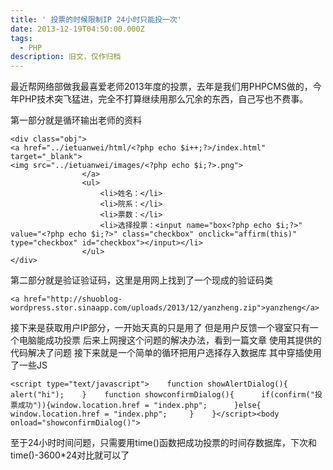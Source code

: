```yaml
---
title: ' 投票的时候限制IP 24小时只能投一次'
date: 2013-12-19T04:50:00.000Z
tags:
  - PHP
description: 旧文，仅作归档
---
```

最近帮网络部做我最喜爱老师2013年度的投票，去年是我们用PHPCMS做的，今年PHP技术突飞猛进，完全不打算继续用那么冗余的东西，自己写也不费事。

第一部分就是循环输出老师的资料

```
<div class="obj">
<a href="../ietuanwei/html/<?php echo $i++;?>/index.html" target="_blank">
<img src="../ietuanwei/images/<?php echo $i;?>.png">
    			</a>
    			<ul>
    				<li>姓名：</li>
    				<li>院系：</li>
    				<li>票数：</li>
    				<li>选择投票：<input name="box<?php echo $i;?>" value="<?php echo $i;?>" class="checkbox" onclick="affirm(this)" type="checkbox" id="checkbox"></input></li>
    			</ul>
</div>
```
    
第二部分就是验证验证码，这里是用网上找到了一个现成的验证码类

```
<a href="http://shuoblog-wordpress.stor.sinaapp.com/uploads/2013/12/yanzheng.zip">yanzheng</a>
```

接下来是获取用户IP部分，一开始天真的只是用了
但是用户反馈一个寝室只有一个电脑能成功投票
后来上网搜这个问题的解决办法，看到一篇文章[](http://www.jbxue.com/article/10619.html)
使用其提供的代码解决了问题
接下来就是一个简单的循环把用户选择存入数据库
其中穿插使用了一些JS

```
<script type="text/javascript">    function showAlertDialog(){       alert("hi");    }    function showconfirmDialog(){      if(confirm("投票成功")){window.location.href = "index.php";      }else{ window.location.href = "index.php";     }    }</script><body onload="showconfirmDialog()">
```

至于24小时时间问题，只需要用time()函数把成功投票的时间存数据库，下次和time()-3600*24对比就可以了

